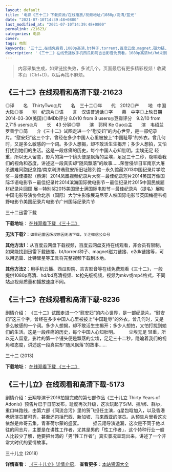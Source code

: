 ```yaml
---
layout: default
title: '电影《三十二》下载资源/在线播放/视频地址/1080p/高清/蓝光'
date: "2021-07-10T14:39:48+0800"
last_modified_at: "2021-07-10T14:39:48+0800"
permalink: /21623/
categories: 电影
cover:
tags: 电影
keywords: '三十二,在线免费看,1080p高清,bt种子,torrent,百度云盘,magnet,磁力链,迅雷下载资源'
description: '《三十二》在线云播放手机西瓜影院吉吉影音免费看，1080p高清bd/hd未删减完整版和tc抢先枪版，mkv/mp4格式，附带bt/torrent种子、magnet/磁力链、百度云盘、网盘资源迅雷下载链接'
---
```


>内容采集生成，如果链接失效，多试几个，页面最后有更多精彩视频！收藏本页（Ctrl+D)，以后再找不麻烦。


## 《三十二》在线观看和高清下载-21623

◎译　　名　ThirtyTwo◎片　　名　三十二◎年　　代　2012◎产　　地　中国大陆◎类　　别　纪录片◎语　　言　汉语普通话◎字　　幕　中字◎上映日期　2014-03-30(美国)◎IMDb评分 8.0/10 from 8 users◎豆瓣评分　9.2/10 from 2,715 users◎片　　长　43 分钟◎导　　演　郭柯 Ke Guo◎主　　演　韦绍兰罗善学◎简　　介《三十二》试图走进一个“慰安妇”的内心世界，是一部纪录片。“慰安妇”这三个字，曾经在多少中国人心里被披上“中国耻辱”的外衣。曾几何时，又是多么敏感的一个词。多少人想揭，却不敢活生生揭开；多少人想拍，又怕打扰到她们的生活。这是一段疼痛的历史，每个中国人心知肚明。尘埃无足 轻重，所以无人留意，影片的第一个镜头便是飘落的尘埃，足足三十二秒，隐喻着我们的视角和态度，讲述这一段真实却“随风飘落”的故事……荣誉侵华日军南京大屠杀遇难同胞纪念馆/南京利济巷慰安所旧址陈列馆－永久馆藏2013中国纪录片学院奖－最佳摄影（蔡涛）2014凤凰视频纪录片大奖－最佳纪录短片2014英国万像国际华语电影节－最佳纪录片2014滨海国际微电影节－最佳纪录片2015中国民族题材纪录片回顾 展－特别奖2015美国里士满国际电影节－最佳纪录片（提名）展映中国电影导演协会北京（国际）大学生影像展马尼亚人权国际电影节英国梅德韦视野电影节美国纪录片电影节广州国际纪录片节


三十二迅雷下载

**下载地址**： [在线观看下载 《三十二》](https://www.993dy.com//vod-detail-id-27385.html) 


**无法下载?**：`如果迅雷因版权原因无法下载，关注微信公众号 `

**其他方法1**：从百度云网盘下载视频，百度云网盘支持在线观看，非会员有限制，如果能找到迅雷下载链接、bt/torrent种子、magnet磁力链接、e2dk链接等，可以用迅雷、比特彗星等工具将完整视频下载到本地。

**其他方法2**：用手机云播、西瓜影院、吉吉影音等在线免费观看《三十二》，一般提供1080p高清、hd/bd高清视频、tc抢先版视频，视频为mkv或mp4格式，不同站点视频质量和播放速度不同。


## 《三十二》在线观看和高清下载-8236

剧情介绍： 《三十二》试图走进一个“慰安妇”的内心世界，是一部纪录片。“慰安妇”这三个字，曾经在多少中国人心里被披上“中国耻辱”的外衣。曾几何时，又是多么敏感的一个词。多少人想揭，却不敢活生生揭开；多少人想拍，又怕打扰到她们的生活。这是一段疼痛的历史，每个中国人心知肚明。  　　尘埃无足 轻重，所以无人留意，影片的第一个镜头便是飘落的尘埃，足足三十二秒，隐喻着我们的视角和态度，讲述这一段真实却“随风飘落”的故事……


三十二 (2013)

**下载地址**： [在线观看下载 《三十二》](https://www.btbtdy.me/btdy/dy11348.html) 


## 《三十儿立》在线观看和高清下载-5173

剧情介绍：云翔导演于2016拍摄完成的第七部作品《三十儿立 Thirty Years of Adonis》预告片已于日前发布，耻度再次升级，这次玩起了S/M、捆/绑、群/p，重口味路线，由第六部《同流合污》里的贺飞担任主演，g星包晗加入，以及香港老牌演员苗可秀，甚至还包括巴西、新加坡、马来西亚的演员。从预告片里看这次依然是帅哥云集，青春荷尔蒙的盛宴。  　　据云翔导演透漏，这次是不同于他以往的同志片，主要是在讲性工作者，尤其是男的「性工作者」，这个特种行业一般人比较少了解，他要把台湾的「男“性工作者”」真实景况呈现出来。讲述了一个非常大时代的爱情故事。


三十儿立 (2018)

**详情查看**： [《三十儿立》详情介绍](/movie/5173/)， **查看更多**：[本站资源大全](/movie/t/all/)

